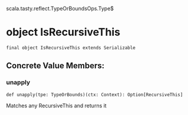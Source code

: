 scala.tasty.reflect.TypeOrBoundsOps.Type$
# object IsRecursiveThis

<pre><code class="language-scala" >final object IsRecursiveThis extends Serializable</pre></code>
## Concrete Value Members:
### unapply
<pre><code class="language-scala" >def unapply(tpe: TypeOrBounds)(ctx: Context): Option[RecursiveThis]</pre></code>
Matches any RecursiveThis and returns it

